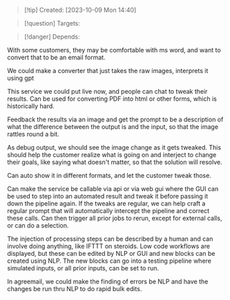 
>[!tip] Created: [2023-10-09 Mon 14:40]

>[!question] Targets: 

>[!danger] Depends: 

With some customers, they may be comfortable with ms word, and want to convert that to be an email format.

We could make a converter that just takes the raw images, interprets it using gpt

This service we could put live now, and people can chat to tweak their results.  Can be used for converting PDF into html or other forms, which is historically hard.

Feedback the results via an image and get the prompt to be a description of what the difference between the output is and the input, so that the image rattles round a bit.

As debug output, we should see the image change as it gets tweaked.  This should help the customer realize what is going on and interject to change their goals, like saying what doesn't matter, so that the solution will resolve.

Can auto show it in different formats, and let the customer tweak those.

Can make the service be callable via api or via web gui where the GUI can be used to step into an automated result and tweak it before passing it down the pipeline again.  If the tweaks are regular, we can help craft a regular prompt that will automatically intercept the pipeline and correct these calls.  Can then trigger all prior jobs to rerun, except for external calls, or can do a selection.

The injection of processing steps can be described by a human and can involve doing anything, like IFTTT on steroids.  Low code workflows are displayed, but these can be edited by NLP or GUI and new blocks can be created using NLP.  The new blocks can go into a testing pipeline where simulated inputs, or all prior inputs, can be set to run.

In agreemail, we could make the finding of errors be NLP and have the changes be run thru NLP to do rapid bulk edits.